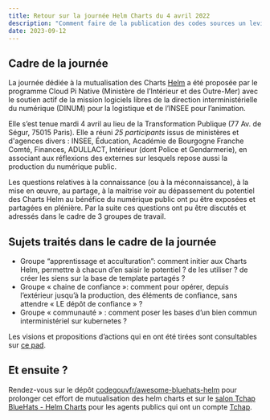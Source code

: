 ```yaml
---
title: Retour sur la journée Helm Charts du 4 avril 2022
description: "Comment faire de la publication des codes sources un levier de mutualisation entre administrations ?"
date: 2023-09-12
---
```


## Cadre de la journée

La journée dédiée à la mutualisation des Charts
[Helm](https://helm.sh/fr/docs/intro/using_helm/) a été proposée par
le programme Cloud Pi Native (Ministère de l’Intérieur et des
Outre-Mer) avec le soutien actif de la mission logiciels libres de la
direction interministérielle du numérique (DINUM) pour la logistique
et de l’INSEE pour l’animation.

Elle s’est tenue mardi 4 avril au lieu de la Transformation Publique
(77 Av. de Ségur, 75015 Paris).  Elle a réuni *25 participants* issus
de ministères et d'agences divers : INSEE, Éducation, Académie de
Bourgogne Franche Comté, Finances, ADULLACT, Intérieur (dont Police et
Gendarmerie), en associant aux réflexions des externes sur lesquels
repose aussi la production du numérique public.

Les questions relatives à la connaissance (ou à la méconnaissance), à
la mise en œuvre, au partage, à la maitrise voir au dépassement du
potentiel des Charts Helm au bénéfice du numérique public ont pu être
exposées et partagées en plénière. Par la suite ces questions ont pu
être discutés et adressés dans le cadre de 3 groupes de travail.

## Sujets traités dans le cadre de la journée

- Groupe “apprentissage et acculturation”: comment initier aux Charts
  Helm, permettre à chacun d’en saisir le potentiel ? de les
  utiliser ? de créer les siens sur la base de template partagés ?
- Groupe « chaine de confiance »: comment pour opérer, depuis
  l’extérieur jusqu’à la production, des éléments de confiance, sans
  attendre « LE dépôt de confiance » ?
- Groupe « communauté » : comment poser les bases d’un bien commun
  interministériel sur kubernetes ?

Les visions et propositions d’actions qui en ont été tirées sont
consultables sur [ce
pad](https://pad.numerique.gouv.fr/WEoeCEpfRF6WEgpgTauv8A#).  

## Et ensuite ?

Rendez-vous sur le dépôt
[codegouvfr/awesome-bluehats-helm](https://github.com/codegouvfr/awesome-bluehats-helm)
pour prolonger cet effort de mutualisation des helm charts et sur le
[salon Tchap BlueHats - Helm
Charts](https://tchap.gouv.fr/#/room/!JeIwrcxXnwJXtSvsby:agent.dinum.tchap.gouv.fr?via=agent.dinum.tchap.gouv.fr&via=agent.finances.tchap.gouv.fr&via=agent.interieur.tchap.gouv.fr)
pour les agents publics qui ont un compte [Tchap](https://www.tchap.gouv.fr/).

